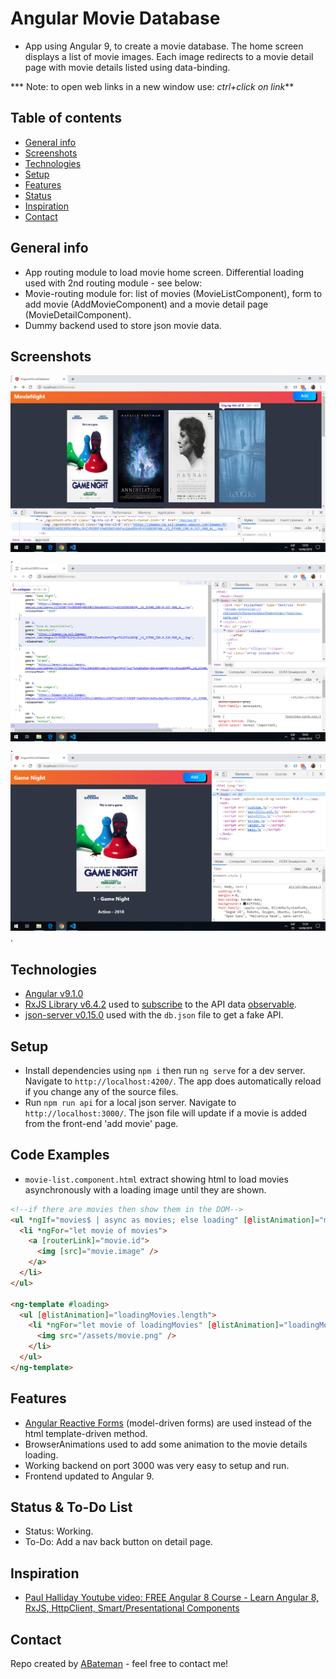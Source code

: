 # Angular Movie Database

* App using Angular 9, to create a movie database. The home screen displays a list of movie images. Each image redirects to a movie detail page with movie details listed using data-binding.

*** Note: to open web links in a new window use: _ctrl+click on link_**

## Table of contents

* [General info](#general-info)
* [Screenshots](#screenshots)
* [Technologies](#technologies)
* [Setup](#setup)
* [Features](#features)
* [Status](#status)
* [Inspiration](#inspiration)
* [Contact](#contact)

## General info

* App routing module to load movie home screen. Differential loading used with 2nd routing module - see below:
* Movie-routing module for: list of movies (MovieListComponent), form to add movie (AddMovieComponent) and a movie detail page (MovieDetailComponent).
* Dummy backend used to store json movie data.

## Screenshots

![Example screenshot](./img/movie-list.png).
![Example screenshot](./img/json-data.png).
![Example screenshot](./img/detail-page.png).

## Technologies

* [Angular v9.1.0](https://angular.io/)
* [RxJS Library v6.4.2](https://angular.io/guide/rx-library) used to [subscribe](http://reactivex.io/documentation/operators/subscribe.html) to the API data [observable](http://reactivex.io/documentation/observable.html).
* [json-server v0.15.0](https://www.npmjs.com/package/json-server) used with the `db.json` file to get a fake API.

## Setup

* Install dependencies using `npm i` then run `ng serve` for a dev server. Navigate to `http://localhost:4200/`. The app does automatically reload if you change any of the source files.
* Run `npm run api` for a local json server. Navigate to `http://localhost:3000/`. The json file will update if a movie is added from the front-end 'add movie' page.

## Code Examples

* `movie-list.component.html` extract showing html to load movies asynchronously with a loading image until they are shown.

```html
<!--if there are movies then show them in the DOM-->
<ul *ngIf="movies$ | async as movies; else loading" [@listAnimation]="movies">
  <li *ngFor="let movie of movies">
    <a [routerLink]="movie.id">
      <img [src]="movie.image" />
    </a>
  </li>
</ul>

<ng-template #loading>
  <ul [@listAnimation]="loadingMovies.length">
    <li *ngFor="let movie of loadingMovies" [@listAnimation]="loadingMovies.length">
      <img src="/assets/movie.png" />
    </li>
  </ul>
</ng-template>
```

## Features

* [Angular Reactive Forms](https://angular.io/guide/reactive-forms) (model-driven forms) are used instead of the html template-driven method.
* BrowserAnimations used to add some animation to the movie details loading.
* Working backend on port 3000 was very easy to setup and run.
* Frontend updated to Angular 9.

## Status & To-Do List

* Status: Working.
* To-Do: Add a nav back button on detail page.

## Inspiration

* [Paul Halliday Youtube video: FREE Angular 8 Course - Learn Angular 8, RxJS, HttpClient, Smart/Presentational Components](https://www.youtube.com/watch?v=OcwwahqeASw)

## Contact

Repo created by [ABateman](https://www.andrewbateman.org) - feel free to contact me!
